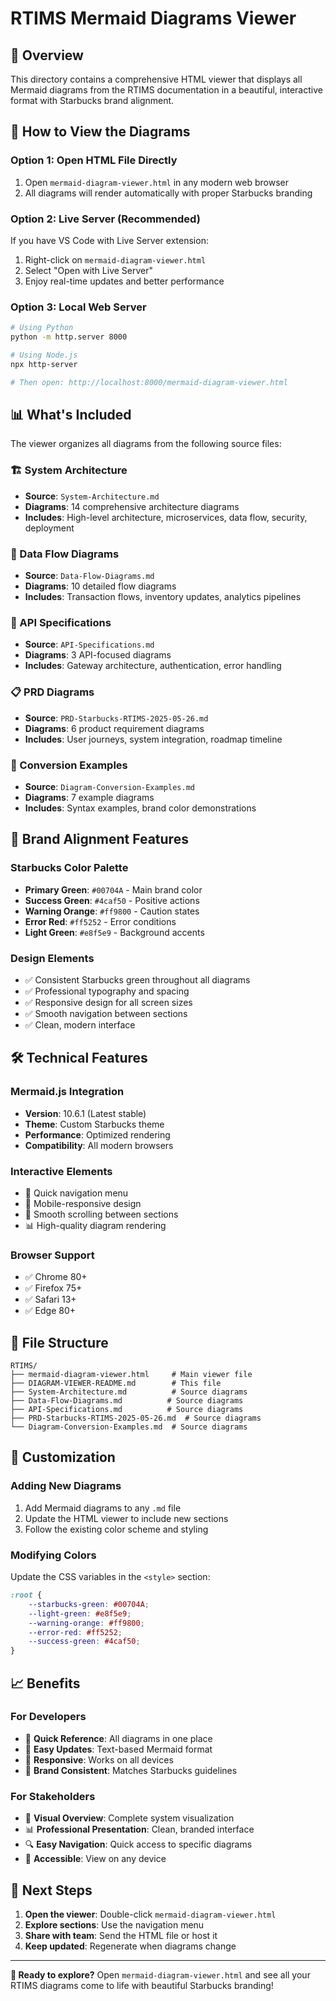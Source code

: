 # RTIMS Mermaid Diagrams Viewer

## 🎯 Overview

This directory contains a comprehensive HTML viewer that displays all Mermaid diagrams from the RTIMS documentation in a beautiful, interactive format with Starbucks brand alignment.

## 🚀 How to View the Diagrams

### Option 1: Open HTML File Directly
1. Open `mermaid-diagram-viewer.html` in any modern web browser
2. All diagrams will render automatically with proper Starbucks branding

### Option 2: Live Server (Recommended)
If you have VS Code with Live Server extension:
1. Right-click on `mermaid-diagram-viewer.html`
2. Select "Open with Live Server"
3. Enjoy real-time updates and better performance

### Option 3: Local Web Server
```bash
# Using Python
python -m http.server 8000

# Using Node.js
npx http-server

# Then open: http://localhost:8000/mermaid-diagram-viewer.html
```

## 📊 What's Included

The viewer organizes all diagrams from the following source files:

### 🏗️ System Architecture
- **Source**: `System-Architecture.md`
- **Diagrams**: 14 comprehensive architecture diagrams
- **Includes**: High-level architecture, microservices, data flow, security, deployment

### 🔄 Data Flow Diagrams  
- **Source**: `Data-Flow-Diagrams.md`
- **Diagrams**: 10 detailed flow diagrams
- **Includes**: Transaction flows, inventory updates, analytics pipelines

### 🔌 API Specifications
- **Source**: `API-Specifications.md`
- **Diagrams**: 3 API-focused diagrams
- **Includes**: Gateway architecture, authentication, error handling

### 📋 PRD Diagrams
- **Source**: `PRD-Starbucks-RTIMS-2025-05-26.md`
- **Diagrams**: 6 product requirement diagrams
- **Includes**: User journeys, system integration, roadmap timeline

### 📝 Conversion Examples
- **Source**: `Diagram-Conversion-Examples.md`
- **Diagrams**: 7 example diagrams
- **Includes**: Syntax examples, brand color demonstrations

## 🎨 Brand Alignment Features

### Starbucks Color Palette
- **Primary Green**: `#00704A` - Main brand color
- **Success Green**: `#4caf50` - Positive actions
- **Warning Orange**: `#ff9800` - Caution states
- **Error Red**: `#ff5252` - Error conditions
- **Light Green**: `#e8f5e9` - Background accents

### Design Elements
- ✅ Consistent Starbucks green throughout all diagrams
- ✅ Professional typography and spacing
- ✅ Responsive design for all screen sizes
- ✅ Smooth navigation between sections
- ✅ Clean, modern interface

## 🛠️ Technical Features

### Mermaid.js Integration
- **Version**: 10.6.1 (Latest stable)
- **Theme**: Custom Starbucks theme
- **Performance**: Optimized rendering
- **Compatibility**: All modern browsers

### Interactive Elements
- 🔗 Quick navigation menu
- 📱 Mobile-responsive design
- 🎯 Smooth scrolling between sections
- 📊 High-quality diagram rendering

### Browser Support
- ✅ Chrome 80+
- ✅ Firefox 75+
- ✅ Safari 13+
- ✅ Edge 80+

## 📁 File Structure

```
RTIMS/
├── mermaid-diagram-viewer.html     # Main viewer file
├── DIAGRAM-VIEWER-README.md        # This file
├── System-Architecture.md          # Source diagrams
├── Data-Flow-Diagrams.md          # Source diagrams
├── API-Specifications.md          # Source diagrams
├── PRD-Starbucks-RTIMS-2025-05-26.md  # Source diagrams
└── Diagram-Conversion-Examples.md  # Source diagrams
```

## 🔧 Customization

### Adding New Diagrams
1. Add Mermaid diagrams to any `.md` file
2. Update the HTML viewer to include new sections
3. Follow the existing color scheme and styling

### Modifying Colors
Update the CSS variables in the `<style>` section:
```css
:root {
    --starbucks-green: #00704A;
    --light-green: #e8f5e9;
    --warning-orange: #ff9800;
    --error-red: #ff5252;
    --success-green: #4caf50;
}
```

## 📈 Benefits

### For Developers
- 🎯 **Quick Reference**: All diagrams in one place
- 🔄 **Easy Updates**: Text-based Mermaid format
- 📱 **Responsive**: Works on all devices
- 🎨 **Brand Consistent**: Matches Starbucks guidelines

### For Stakeholders
- 👀 **Visual Overview**: Complete system visualization
- 📊 **Professional Presentation**: Clean, branded interface
- 🔍 **Easy Navigation**: Quick access to specific diagrams
- 📱 **Accessible**: View on any device

## 🚀 Next Steps

1. **Open the viewer**: Double-click `mermaid-diagram-viewer.html`
2. **Explore sections**: Use the navigation menu
3. **Share with team**: Send the HTML file or host it
4. **Keep updated**: Regenerate when diagrams change

---

**🎯 Ready to explore?** Open `mermaid-diagram-viewer.html` and see all your RTIMS diagrams come to life with beautiful Starbucks branding! 